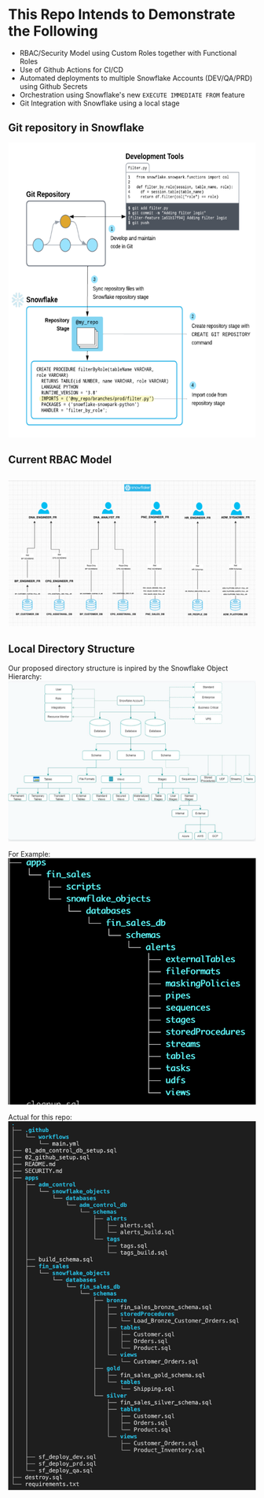 # This Repo Intends to Demonstrate the Following  
- RBAC/Security Model using Custom Roles together with Functional Roles  
- Use of Github Actions for CI/CD  
- Automated deployments to multiple Snowflake Accounts (DEV/QA/PRD) using Github Secrets  
- Orchestration using Snowflake's new ```EXECUTE IMMEDIATE FROM``` feature  
- Git Integration with Snowflake using a local stage  

## Git repository in Snowflake
<p align="center">
    <img src=".images/git_integration.png" alt="Git Integration with Snowflake using a local stage" width="600" height="600">
</p>

## Current RBAC Model

![RBAC Model](.images/rbac_diagram.png)
--------------------------------------------------------------  
## Local Directory Structure 





Our proposed directory structure is inpired by the Snowflake Object Hierarchy:  
![Snowflake Object Hierarchy](./.images/snowflakeObjectHierarchy.png)

For Example:  
![Resulting Directory Structure](./.images/directoryStructure.png)

Actual for this repo:
![Our Current Directory Structure](./.images/actualDirectoryStructure.png)

